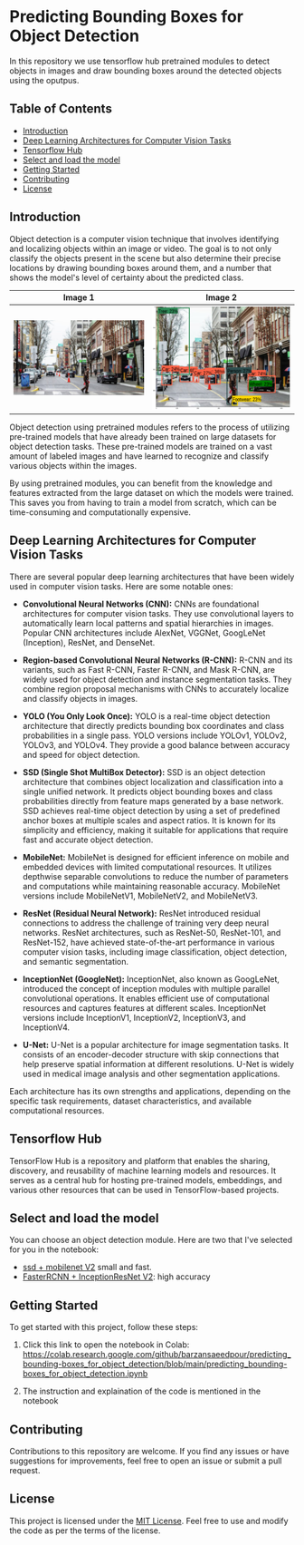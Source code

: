 # Predicting Bounding Boxes for Object Detection

In this repository we use tensorflow hub pretrained modules to detect objects in images and draw bounding boxes around the detected objects using the oputpus.

## Table of Contents

- [Introduction](#introduction)
- [Deep Learning Architectures for Computer Vision Tasks](#deep-learning-architectures-for-computer-vision-tasks)
- [Tensorflow Hub](#tensorflow-hub)
- [Select and load the model](#select-and-load-the-model)
- [Getting Started](#getting-started)
- [Contributing](#contributing)
- [License](#license)

## Introduction

Object detection is a computer vision technique that involves identifying and localizing objects within an image or video. The goal is to not only classify the objects present in the scene but also determine their precise locations by drawing bounding boxes around them, and a number that shows the model's level of certainty about the predicted class.

| Image 1                                      | Image 2                                      |
| -------------------------------------------  | -------------------------------------------- |
| ![Image 1](./files/image.jpg)                | ![Image 2](./files/predicted.png)            |


Object detection using pretrained modules refers to the process of utilizing pre-trained models that have already been trained on large datasets for object detection tasks. These pre-trained models are trained on a vast amount of labeled images and have learned to recognize and classify various objects within the images.

By using pretrained modules, you can benefit from the knowledge and features extracted from the large dataset on which the models were trained. This saves you from having to train a model from scratch, which can be time-consuming and computationally expensive.


## Deep Learning Architectures for Computer Vision Tasks

There are several popular deep learning architectures that have been widely used in computer vision tasks. Here are some notable ones:

- **Convolutional Neural Networks (CNN):** CNNs are foundational architectures for computer vision tasks. They use convolutional layers to automatically learn local patterns and spatial hierarchies in images. Popular CNN architectures include AlexNet, VGGNet, GoogLeNet (Inception), ResNet, and DenseNet.

- **Region-based Convolutional Neural Networks (R-CNN):** R-CNN and its variants, such as Fast R-CNN, Faster R-CNN, and Mask R-CNN, are widely used for object detection and instance segmentation tasks. They combine region proposal mechanisms with CNNs to accurately localize and classify objects in images.

- **YOLO (You Only Look Once):** YOLO is a real-time object detection architecture that directly predicts bounding box coordinates and class probabilities in a single pass. YOLO versions include YOLOv1, YOLOv2, YOLOv3, and YOLOv4. They provide a good balance between accuracy and speed for object detection.

- **SSD (Single Shot MultiBox Detector):** SSD is an object detection architecture that combines object localization and classification into a single unified network. It predicts object bounding boxes and class probabilities directly from feature maps generated by a base network. SSD achieves real-time object detection by using a set of predefined anchor boxes at multiple scales and aspect ratios. It is known for its simplicity and efficiency, making it suitable for applications that require fast and accurate object detection.

- **MobileNet:** MobileNet is designed for efficient inference on mobile and embedded devices with limited computational resources. It utilizes depthwise separable convolutions to reduce the number of parameters and computations while maintaining reasonable accuracy. MobileNet versions include MobileNetV1, MobileNetV2, and MobileNetV3.

- **ResNet (Residual Neural Network):** ResNet introduced residual connections to address the challenge of training very deep neural networks. ResNet architectures, such as ResNet-50, ResNet-101, and ResNet-152, have achieved state-of-the-art performance in various computer vision tasks, including image classification, object detection, and semantic segmentation.

- **InceptionNet (GoogleNet):** InceptionNet, also known as GoogLeNet, introduced the concept of inception modules with multiple parallel convolutional operations. It enables efficient use of computational resources and captures features at different scales. InceptionNet versions include InceptionV1, InceptionV2, InceptionV3, and InceptionV4.

- **U-Net:** U-Net is a popular architecture for image segmentation tasks. It consists of an encoder-decoder structure with skip connections that help preserve spatial information at different resolutions. U-Net is widely used in medical image analysis and other segmentation applications.

Each architecture has its own strengths and applications, depending on the specific task requirements, dataset characteristics, and available computational resources. 

## Tensorflow Hub

TensorFlow Hub is a repository and platform that enables the sharing, discovery, and reusability of machine learning models and resources. It serves as a central hub for hosting pre-trained models, embeddings, and various other resources that can be used in TensorFlow-based projects.

## Select and load the model

You can choose an object detection module. Here are two that I've selected for you in the notebook:
* [ssd + mobilenet V2](https://tfhub.dev/tensorflow/ssd_mobilenet_v2/2) small and fast.
* [FasterRCNN + InceptionResNet V2](https://tfhub.dev/google/faster_rcnn/openimages_v4/inception_resnet_v2/1): high accuracy


## Getting Started

To get started with this project, follow these steps:

1. Click this link to open the notebook in Colab: https://colab.research.google.com/github/barzansaeedpour/predicting_bounding-boxes_for_object_detection/blob/main/predicting_bounding-boxes_for_object_detection.ipynb

2. The instruction and explaination of the code is mentioned in the notebook

## Contributing

Contributions to this repository are welcome. If you find any issues or have suggestions for improvements, feel free to open an issue or submit a pull request.

## License

This project is licensed under the [MIT License](LICENSE). Feel free to use and modify the code as per the terms of the license.